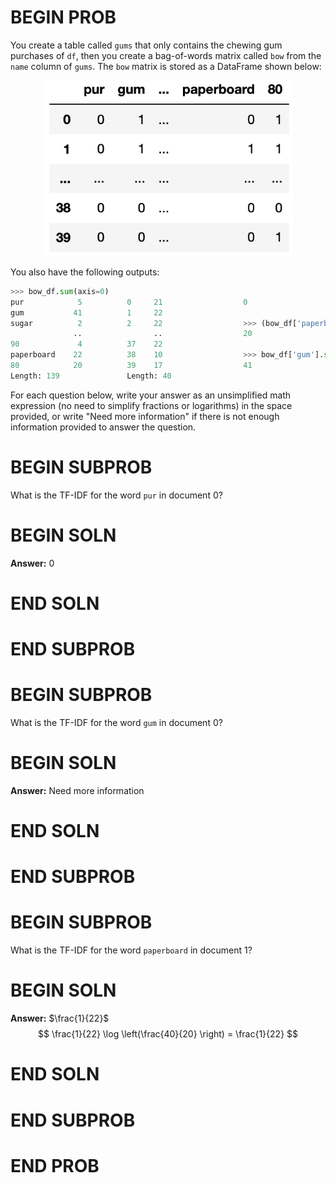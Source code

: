 # BEGIN PROB

You create a table called `gums` that only contains the chewing gum
purchases of `df`, then you create a bag-of-words matrix called `bow`
from the `name` column of `gums`. The `bow` matrix is stored as a
DataFrame shown below:

<center><img src="../../assets/images/disc06/bow.png" width=400></center>

You also have the following outputs:

```python
>>> bow_df.sum(axis=0)    
pur            5          0     21                  0
gum           41          1     22
sugar          2          2     22                  >>> (bow_df['paperboard'] > 0).sum()
              ..                ..                  20
90             4          37    22
paperboard    22          38    10                  >>> bow_df['gum'].sum()
80            20          39    17                  41
Length: 139               Length: 40
```

For each question below, write your answer as an unsimplified math expression
(no need to simplify fractions or logarithms) in the space provided, or write
"Need more information" if there is not enough information provided to answer
the question.

# BEGIN SUBPROB

What is the TF-IDF for the word `pur` in document 0?

# BEGIN SOLN

**Answer:** 0

# END SOLN

# END SUBPROB



# BEGIN SUBPROB

What is the TF-IDF for the word `gum` in document 0?

# BEGIN SOLN

**Answer:** Need more information

# END SOLN

# END SUBPROB



# BEGIN SUBPROB

What is the TF-IDF for the word `paperboard` in document 1?

# BEGIN SOLN

**Answer:** $\frac{1}{22}$
$$
\frac{1}{22} \log \left(\frac{40}{20} \right) = \frac{1}{22}
$$
# END SOLN

# END SUBPROB

# END PROB